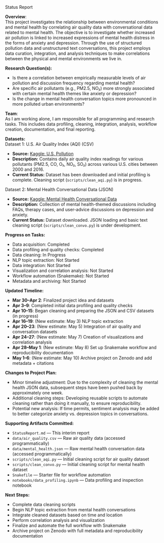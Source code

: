 Status Report

**Overview**:  
This project investigates the relationship between environmental conditions and mental health by correlating air quality data with conversational data related to mental health. The objective is to investigate whether increased air pollution is linked to increased expressions of mental health distress in the forms of anxiety and depression. Through the use of structured pollution data and unstructured text conversations, this project employs data curation, integration, and analysis techniques to make correlations between the physical and mental environments we live in.

**Research Question(s):**  
- Is there a correlation between empirically measurable levels of air pollution and discussion frequency regarding mental health?  
- Are specific air pollutants (e.g., PM2.5, NO₂) more strongly associated with certain mental health themes like anxiety or depression?  
- Is the change in mental health conversation topics more pronounced in more polluted urban environments?

**Team**:  
As I am working alone, I am responsible for all programming and research tasks. This includes data profiling, cleaning, integration, analysis, workflow creation, documentation, and final reporting.

**Datasets:**  
Dataset 1: U.S. Air Quality Index (AQI) (CSV)  
- **Source:** [Kaggle: U.S. Pollution](https://www.kaggle.com/datasets/sogun3/uspollution)  
- **Description:** Contains daily air quality index readings for various pollutants (PM2.5, CO, O₃, NO₂, SO₂) across various U.S. cities between 2000 and 2016.  
- **Current Status:** Dataset has been downloaded and initial profiling is complete. Cleaning script (`scripts/clean_aqi.py`) is in progress.

Dataset 2: Mental Health Conversational Data (JSON)  
- **Source:** [Kaggle: Mental Health Conversational Data](https://www.kaggle.com/datasets/elvis23/mental-health-conversational-data)  
- **Description:** Collection of mental health-themed discussions including FAQs, therapy cases, and user-advice discussions on depression and anxiety.  
- **Current Status:** Dataset downloaded. JSON loading and basic text cleaning script (`scripts/clean_convo.py`) is under development.

**Progress on Tasks:**  
- Data acquisition: Completed  
- Data profiling and quality checks: Completed  
- Data cleaning: In Progress  
- NLP topic extraction: Not Started  
- Data integration: Not Started  
- Visualization and correlation analysis: Not Started  
- Workflow automation (Snakemake): Not Started  
- Metadata and archiving: Not Started  

**Updated Timeline:**  
- **Mar 30–Apr 2**: Finalized project idea and datasets 
- **Apr 3–9**: Completed initial data profiling and quality checks 
- **Apr 10–15**: Began cleaning and preparing the JSON and CSV datasets (in progress)  
- **Apr 16–19**: (New estimate: May 3) NLP topic extraction  
- **Apr 20–23**: (New estimate: May 5) Integration of air quality and conversation datasets  
- **Apr 24–27**: (New estimate: May 7) Creation of visualizations and correlation analysis  
- **Apr 28–May 1**: (New estimate: May 8) Set up Snakemake workflow and reproducibility documentation  
- **May 1–6**: (New estimate: May 10) Archive project on Zenodo and add metadata + citations  

**Changes to Project Plan:**  
- Minor timeline adjustment: Due to the complexity of cleaning the mental health JSON data, subsequent steps have been pushed back by approximately one week.  
- Additional cleaning steps: Developing reusable scripts to automate cleaning rather than doing it manually, to ensure reproducibility.  
- Potential new analysis: If time permits, sentiment analysis may be added to better categorize anxiety vs. depression topics in conversations.

**Supporting Artifacts Committed:**  
- `StatusReport.md` — This interim report  
- `data/air_quality.csv` — Raw air quality data (accessed programmatically)  
- `data/mental_health.json` — Raw mental health conversation data (accessed programmatically)  
- `scripts/clean_aqi.py` — Initial cleaning script for air quality dataset  
- `scripts/clean_convo.py` — Initial cleaning script for mental health dataset  
- `Snakefile` — Starter file for workflow automation  
- `notebooks/data_profiling.ipynb` — Data profiling and inspection notebook  

**Next Steps:**  
- Complete data cleaning scripts  
- Begin NLP topic extraction from mental health conversations  
- Integrate cleaned datasets based on time and location  
- Perform correlation analysis and visualization  
- Finalize and automate the full workflow with Snakemake  
- Archive project on Zenodo with full metadata and reproducibility documentation

